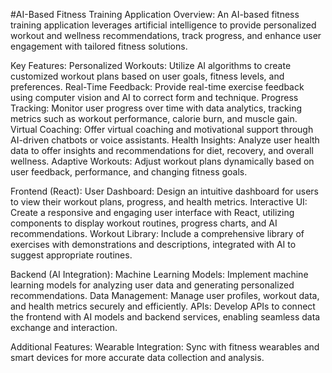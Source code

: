 #AI-Based Fitness Training Application
Overview: An AI-based fitness training application leverages artificial intelligence to provide personalized workout and wellness recommendations, track progress, and enhance user engagement with tailored fitness solutions.

Key Features:
Personalized Workouts: Utilize AI algorithms to create customized workout plans based on user goals, fitness levels, and preferences.
Real-Time Feedback: Provide real-time exercise feedback using computer vision and AI to correct form and technique.
Progress Tracking: Monitor user progress over time with data analytics, tracking metrics such as workout performance, calorie burn, and muscle gain.
Virtual Coaching: Offer virtual coaching and motivational support through AI-driven chatbots or voice assistants.
Health Insights: Analyze user health data to offer insights and recommendations for diet, recovery, and overall wellness.
Adaptive Workouts: Adjust workout plans dynamically based on user feedback, performance, and changing fitness goals.

Frontend (React):
User Dashboard: Design an intuitive dashboard for users to view their workout plans, progress, and health metrics.
Interactive UI: Create a responsive and engaging user interface with React, utilizing components to display workout routines, progress charts, and AI recommendations.
Workout Library: Include a comprehensive library of exercises with demonstrations and descriptions, integrated with AI to suggest appropriate routines.

Backend (AI Integration):
Machine Learning Models: Implement machine learning models for analyzing user data and generating personalized recommendations.
Data Management: Manage user profiles, workout data, and health metrics securely and efficiently.
APIs: Develop APIs to connect the frontend with AI models and backend services, enabling seamless data exchange and interaction.

Additional Features:
Wearable Integration: Sync with fitness wearables and smart devices for more accurate data collection and analysis.
